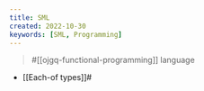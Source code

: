 ```yaml
---
title: SML
created: 2022-10-30
keywords: [SML, Programming]
---
```


> #[[ojgq-functional-programming]] language

- [[Each-of types]]#

